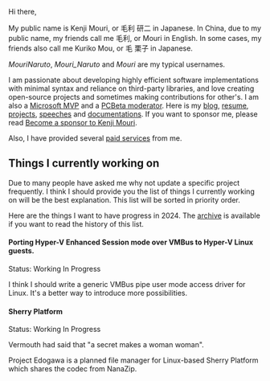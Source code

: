 ﻿Hi there,

My public name is Kenji Mouri, or 毛利 研二 in Japanese. In China, due to my
public name, my friends call me 毛利, or Mouri in English. In some cases, my
friends also call me Kuriko Mou, or 毛 栗子 in Japanese.

*MouriNaruto*, *Mouri_Naruto* and *Mouri* are my typical usernames.

I am passionate about developing highly efficient software implementations with
minimal syntax and reliance on third-party libraries, and love creating
open-source projects and sometimes making contributions for other's. I am also
a [Microsoft MVP] and a [PCBeta moderator]. Here is my [blog], [resume],
[projects], [speeches] and [documentations]. If you want to sponsor me, please
read [Become a sponsor to Kenji Mouri](Sponsor).

[Microsoft MVP]: https://mvp.microsoft.com/en-us/PublicProfile/5004706?fullName=Kenji%20Mouri
[PCBeta moderator]: https://i.pcbeta.com/home.php?mod=space&uid=3887572&do=profile
[blog]: https://mouri.moe/
[resume]: https://mouri.moe/assets/resume/resume_english.pdf
[projects]: Projects.md
[speeches]: https://github.com/MouriNaruto/Presentations
[documentations]: https://github.com/MouriNaruto/MouriDocs

Also, I have provided several [paid services](PaidServices.md) from me.

## Things I currently working on

Due to many people have asked me why not update a specific project frequently.
I think I should provide you the list of things I currently working on will be
the best explanation. This list will be sorted in priority order.

Here are the things I want to have progress in 2024. The [archive] is
available if you want to read the history of this list.

[archive]: https://github.com/MouriNaruto/MouriDocs/blob/main/docs/10/ReadMe.md

#### Porting Hyper-V Enhanced Session mode over VMBus to Hyper-V Linux guests.

Status: Working In Progress

I think I should write a generic VMBus pipe user mode access driver for Linux.
It's a better way to introduce more possibilities.

#### Sherry Platform

Status: Working In Progress

Vermouth had said that "a secret makes a woman woman".

Project Edogawa is a planned file manager for Linux-based Sherry Platform which
shares the codec from NanaZip.
